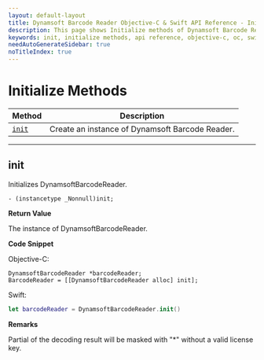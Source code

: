 ```yaml
---
layout: default-layout
title: Dynamsoft Barcode Reader Objective-C & Swift API Reference - Initialize Methods
description: This page shows Initialize methods of Dynamsoft Barcode Reader for iOS SDK.
keywords: init, initialize methods, api reference, objective-c, oc, swift
needAutoGenerateSidebar: true
noTitleIndex: true
---
```



# Initialize Methods

  | Method               | Description |
  |----------------------|-------------|
  | [`init`](#init) | Create an instance of Dynamsoft Barcode Reader. |
  
  ---

## init

Initializes DynamsoftBarcodeReader.

```objc
- (instancetype _Nonnull)init;
```

**Return Value**

The instance of DynamsoftBarcodeReader.

**Code Snippet**

Objective-C:

```objc
DynamsoftBarcodeReader *barcodeReader;
BarcodeReader = [[DynamsoftBarcodeReader alloc] init];
```

Swift:

```Swift
let barcodeReader = DynamsoftBarcodeReader.init()
```

**Remarks**

Partial of the decoding result will be masked with "*" without a valid license key.
